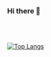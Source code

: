 ### Hi there 👋
<br/>
<br/>

[![Top Langs](https://github-readme-stats.vercel.app/api/top-langs/?username=erikyvanov&layout=compact)](https://github.com/anuraghazra/github-readme-stats)
